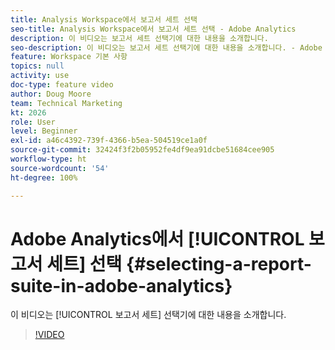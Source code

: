 ```yaml
---
title: Analysis Workspace에서 보고서 세트 선택
seo-title: Analysis Workspace에서 보고서 세트 선택 - Adobe Analytics
description: 이 비디오는 보고서 세트 선택기에 대한 내용을 소개합니다.
seo-description: 이 비디오는 보고서 세트 선택기에 대한 내용을 소개합니다. - Adobe Analytics
feature: Workspace 기본 사항
topics: null
activity: use
doc-type: feature video
author: Doug Moore
team: Technical Marketing
kt: 2026
role: User
level: Beginner
exl-id: a46c4392-739f-4366-b5ea-504519ce1a0f
source-git-commit: 32424f3f2b05952fe4df9ea91dcbe51684cee905
workflow-type: ht
source-wordcount: '54'
ht-degree: 100%

---
```


# Adobe Analytics에서 [!UICONTROL 보고서 세트] 선택 {#selecting-a-report-suite-in-adobe-analytics}

이 비디오는 [!UICONTROL 보고서 세트] 선택기에 대한 내용을 소개합니다.

>[!VIDEO](https://video.tv.adobe.com/v/23967/?quality=12)
